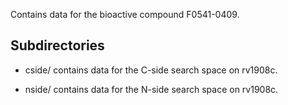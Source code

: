 Contains data for the bioactive compound F0541-0409.

## Subdirectories

- cside/ contains data for the C-side search space on rv1908c.

- nside/ contains data for the N-side search space on rv1908c.

